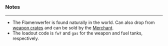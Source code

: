 ### Notes
---
- The Flamenwerfer is found naturally in the world. Can also drop from [weapon crates](https://gitlab.com/accensi/hd-addons/weapon-crate) and can be sold by the [Merchant](https://gitlab.com/accensi/hd-addons/merchant).
- The loadout code is `fw7` and `gas` for the weapon and fuel tanks, respectively.